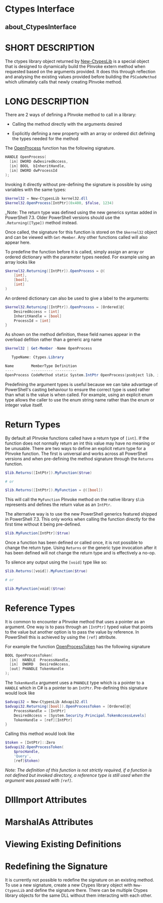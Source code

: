 # Ctypes Interface
## about_CtypesInterface

# SHORT DESCRIPTION
The ctypes library object returned by [New-CtypesLib](./New-CtypesLib.md) is a special object that is designed to dynamically build the PInvoke extern method when requested based on the arguments provided.
It does this through reflection and analysing the existing values provided before building the `PSCodeMethod` which ultimately calls that newly creating PInvoke method.

# LONG DESCRIPTION
There are 2 ways of defining a PInvoke method to call in a library:

* Calling the method directly with the arguments desired

* Explicitly defining a new property with an array or ordered dict defining the types needed for the method

The [OpenProcess](https://learn.microsoft.com/en-us/windows/win32/api/processthreadsapi/nf-processthreadsapi-openprocess) function has the following signature.

```c
HANDLE OpenProcess(
  [in] DWORD dwDesiredAccess,
  [in] BOOL  bInheritHandle,
  [in] DWORD dwProcessId
);
```

Invoking it directly without pre-defining the signature is possible by using variables with the same types:

```powershell
$kernel32 = New-CtypesLib kernel32.dll
$kernel32.OpenProcess[IntPtr](0x400, $false, 1234)
```

_Note: The return type was defined using the new generics syntax added in PowerShell 7.3. Older PowerShell versions should use the `.Returning([Type])` method instead.

Once called, the signature for this function is stored on the `$kernel32` object and can be viewed with `Get-Member`.
Any other functions called will also appear here.

To predefine the function before it is called, simply assign an array or ordered dictionary with the parameter types needed.
For example using an array looks like

```powershell
$kernel32.Returning([IntPtr]).OpenProcess = @(
    [int],
    [bool],
    [int]
)
```

An ordered dictionary can also be used to give a label to the arguments:

```powershell
$kernel32.Returning([IntPtr]).OpenProcess = [Ordered]@{
    DesiredAccess = [int]
    InheritHandle = [bool]
    ProcessId = [int]
}
```

As shown on the method definition, these field names appear in the overload defition rather than a generic arg name

```powershell
$kernel32 | Get-Member -Name OpenProcess

   TypeName: Ctypes.Library

Name        MemberType Definition
----        ---------- ----------
OpenProcess CodeMethod static System.IntPtr OpenProcess(psobject lib, int DesiredAccess, bool InheritHandle, int ProcessId)
```

Predefining the argument types is useful because we can take advantage of PowerShell's casting behaviour to ensure the correct type is used rather than what is the value is when called.
For example, using an explicit enum type allows the caller to use the enum string name rather than the enum or integer value itself.

# Return Types
By default all PInvoke functions called have a return type of `[int]`.
If the function does not normally return an int this value may have no meaning or be unusable.
There are two ways to define an explicit return type for a PInvoke function.
The first is universal and works across all PowerShell versions and when pre-defining the method signature through the `Returns` function.

```powershell
$lib.Returns([IntPtr]).MyFunction($true)

# or

$lib.Returns([IntPtr]).MyFunction = @([bool])
```

This will call the `MyFunction` PInvoke method on the native library `$lib` represents and defines the return value as an `IntPtr`.

The alternative way is to use the new PowerShell generics featured shipped in PowerShell 7.3.
This only works when calling the function directly for the first time without it being pre-defined.

```powershell
$lib.MyFunction[IntPtr]($true)
```

Once a function has been defined or called once, it is not possible to change the return type.
Using `Returns` or the generic type invocation after it has been defined will not change the return type and is effectively a no-op.

To silence any output using the `[void]` type like so:

```powershell
$lib.Returns([void]).MyFunction($true)

# or

$lib.MyFunction[void]($true)
```

# Reference Types
It is common to encounter a PInvoke method that uses a pointer as an argument.
One way is to pass through an `[IntPtr]` typed value that points to the value but another option is to pass the value by reference.
In PowerShell this is achieved by using the `[ref]` attribute.

For example the function [OpenProcessToken](https://learn.microsoft.com/en-us/windows/win32/api/processthreadsapi/nf-processthreadsapi-openprocesstoken) has the following signature

```c
BOOL OpenProcessToken(
  [in]  HANDLE  ProcessHandle,
  [in]  DWORD   DesiredAccess,
  [out] PHANDLE TokenHandle
);
```

The `TokenHandle` argument uses a `PHANDLE` type which is a pointer to a `HANDLE` which in C# is a pointer to an `IntPtr`.
Pre-defining this signature would look like

```powershell
$advapi32 = New-CtypesLib Advapi32.dll
$advapi32.Returning([bool]).OpenProcessToken = [Ordered]@{
    ProcessHandle = [IntPtr]
    DesiredAccess = [System.Security.Principal.TokenAccessLevels]
    TokenHandle = [ref][IntPtr]
}
```

Calling this method would look like

```powershell
$token = [IntPtr]::Zero
$advapi32.OpenProcessToken(
    $procHandle,
    'Query',
    [ref]$token)
```

_Note: The definition of this function is not strictly required, if a function is not defined but invoked directory, a reference type is still used when the argument was passed with `[ref]`._

# DllImport Attributes

# MarshalAs Attributes

# Viewing Existing Definitions

# Redefining the Signature
It is currently not possible to redefine the signature on an existing method.
To use a new signature, create a new Ctypes library object with `New-CtypesLib` and define the signature there.
There can be multiple Ctypes library objects for the same DLL without them interacting with each other.
